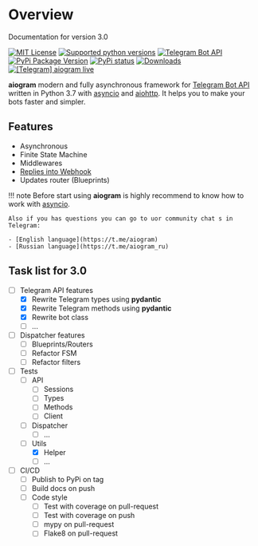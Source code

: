 # Overview

Documentation for version 3.0

[![MIT License](https://img.shields.io/pypi/l/aiogram.svg?style=flat-square)](https://opensource.org/licenses/MIT)
[![Supported python versions](https://img.shields.io/pypi/pyversions/aiogram.svg?style=flat-square)](https://pypi.python.org/pypi/aiogram)
[![Telegram Bot API](https://img.shields.io/badge/Telegram%20Bot%20API-4.4-blue.svg?style=flat-square&logo=telegram)](https://core.telegram.org/bots/api)
[![PyPi Package Version](https://img.shields.io/pypi/v/aiogram.svg?style=flat-square)](https://pypi.python.org/pypi/aiogram)
[![PyPi status](https://img.shields.io/pypi/status/aiogram.svg?style=flat-square)](https://pypi.python.org/pypi/aiogram)
[![Downloads](https://img.shields.io/pypi/dm/aiogram.svg?style=flat-square)](https://pypi.python.org/pypi/aiogram)
[![\[Telegram\] aiogram live](https://img.shields.io/badge/telegram-aiogram-blue.svg?style=flat-square)](https://t.me/aiogram_live)

**aiogram** modern and fully asynchronous framework for [Telegram Bot API](https://core.telegram.org/bots/api) written in Python 3.7 with [asyncio](https://docs.python.org/3/library/asyncio.html) and [aiohttp](https://github.com/aio-libs/aiohttp). It helps you to make your bots faster and simpler.


## Features

- Asynchronous
- Finite State Machine
- Middlewares
- [Replies into Webhook](https://core.telegram.org/bots/faq#how-can-i-make-requests-in-response-to-updates)
- Updates router (Blueprints)


!!! note
    Before start using **aiogram** is highly recommend to know how to work with [asyncio](https://docs.python.org/3/library/asyncio.html).
    
    Also if you has questions you can go to uor community chat s in Telegram:
    
    - [English language](https://t.me/aiogram)
    - [Russian language](https://t.me/aiogram_ru)


## Task list for 3.0

- [ ] Telegram API features
    - [x] Rewrite Telegram types using **pydantic**
    - [x] Rewrite Telegram methods using **pydantic**
    - [x] Rewrite bot class
    - [ ] ...
- [ ] Dispatcher features
    - [ ] Blueprints/Routers
    - [ ] Refactor FSM
    - [ ] Refactor filters
- [ ] Tests
    - [ ] API
        - [ ] Sessions
        - [ ] Types
        - [ ] Methods
        - [ ] Client
    - [ ] Dispatcher
        - [ ] ...
    - [ ] Utils
        - [x] Helper
        - [ ] ...
- [ ] CI/CD
    - [ ] Publish to PyPi on tag
    - [ ] Build docs on push
    - [ ] Code style
        - [ ] Test with coverage on pull-request
        - [ ] Test with coverage on push
        - [ ] mypy on pull-request
        - [ ] Flake8 on pull-request
